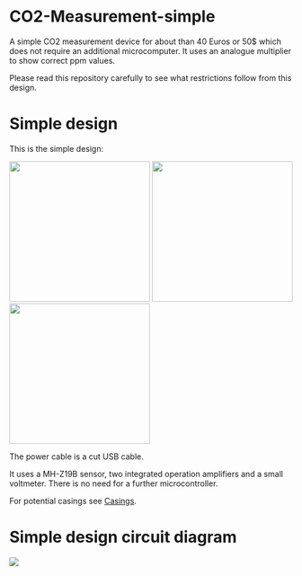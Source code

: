 # CO2-Measurement-simple

A simple CO2 measurement device for about than 40 Euros or 50$ which does not require an additional microcomputer. It uses an analogue multiplier to show correct ppm values. 

Please read this repository carefully to see what restrictions follow from this design.

# Simple design

This is the simple design:

<img src="../../../raw/master/CO2Monitor1/SimpleCO2MeasuremenFrontView.jpg" width="250">
<img src="../../../raw/master/CO2Monitor1/SimpleCO2MeasuremenTopView.jpg"  width="250">
<img src="../../../raw/master/CO2Monitor1/SimpleCO2MeasuremenBottomView.jpg"  width="250">

The power cable is a cut USB cable.

It uses a MH-Z19B sensor, two integrated operation amplifiers and a small voltmeter.
There is no need for a further microcontroller. 

For potential casings see [Casings](Casing.md).

# Simple design circuit diagram

<img src="../../../raw/master/CO2Monitor1/SimpleCO2Measurement.png">
